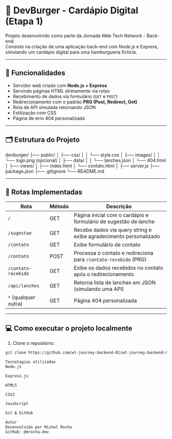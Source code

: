# 🍔 DevBurger - Cardápio Digital (Etapa 1)

Projeto desenvolvido como parte da Jornada Web Tech Network - Back-end.  
Consiste na criação de uma aplicação back-end com Node.js e Express, simulando um cardápio digital para uma hamburgueria fictícia.

---

## 🚀 Funcionalidades

- Servidor web criado com **Node.js + Express**
- Servindo páginas HTML diretamente via rotas
- Recebimento de dados via formulário (`GET` e `POST`)
- Redirecionamento com o padrão **PRG (Post, Redirect, Get)**
- Rota de API simulada retornando JSON
- Estilização com CSS
- Página de erro 404 personalizada

---

## 🗂️ Estrutura do Projeto

devburger/
├── public/
│ ├── css/
│ │ └── style.css
│ ├── images/
│ │ └── logo.png (opcional)
│ ├── data/
│ │ └── lanches.json
│ └── 404.html
│
├── views/
│ ├── index.html
│ └── contato.html
│
├── server.js
├── package.json
├── .gitignore
└── README.md


---

## 🔁 Rotas Implementadas

| Rota                | Método | Descrição                                                                 |
|---------------------|--------|---------------------------------------------------------------------------|
| `/`                 | GET    | Página inicial com o cardápio e formulário de sugestão de lanche         |
| `/sugestao`         | GET    | Recebe dados via query string e exibe agradecimento personalizado        |
| `/contato`          | GET    | Exibe formulário de contato                                               |
| `/contato`          | POST   | Processa o contato e redireciona para `/contato-recebido` (PRG)          |
| `/contato-recebido` | GET    | Exibe os dados recebidos no contato após o redirecionamento              |
| `/api/lanches`      | GET    | Retorna lista de lanches em JSON (simulando uma API)                     |
| `*` (qualquer outra)| GET    | Página 404 personalizada                                                  |

---

## 💻 Como executar o projeto localmente

1. Clone o repositório:

```bash
git clone https://github.com/wt-journey-backend-01/wt-journey-backend-01-etapa-1-mrocha-dev

Tecnologias utilizadas
Node.js

Express.js

HTML5

CSS3

JavaScript

Git & GitHub

Autor
Desenvolvido por Mishel Rocha
GitHub: @mrocha-dev